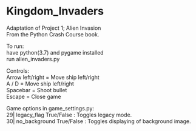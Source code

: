 # Kingdom_Invaders
Adaptation of Project 1; Alien Invasion   
From the Python Crash Course book.

To run:  
have python(3.7) and pygame installed  
run alien_invaders.py  
  
Controls:  
Arrow left/right = Move ship left/right  
A / D  = Move ship left/right  
Spacebar         = Shoot bullet   
Escape           = Close game  
    
   
 Game options in game_settings.py:  
 29| legacy_flag True/False : Toggles legacy mode.  
 30| no_background True/False : Toggles displaying of background image.  
   
 

